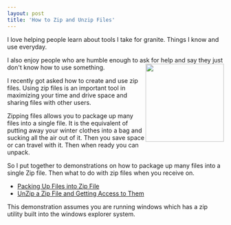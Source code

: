 ```yaml
---
layout: post
title: 'How to Zip and Unzip Files'
---
```

I love helping people learn about tools I take for granite. Things I know and use everyday.<p></p>
I also enjoy people who are humble enough to ask for help and say they just don't know how to use something.<img class="alignnone" title="Windows Zip" src="http://kinlane-productions.s3.amazonaws.com/zip_thumb.png" alt="" width="182" height="182" align="right" /><p></p>
I recently got asked how to create and use zip files. Using zip files is an important tool in maximizing your time and drive space and sharing files with other users.<p></p>
Zipping files allows you to package up many files into a single file. It is the equivalent of putting away your winter clothes into a bag and sucking all the air out of it. Then you save space or can travel with it. Then when ready you can unpack.<p></p>
So I put together to demonstrations on how to package up many files into a single Zip file. Then what to do with zip files when you receive on.
<ul class="mainlist">
	<li><a href="http://www.screentoaster.com/watch/stVENUR0dIR1xZQFVZU1NdUlNW/how_to_zip_or_package_many_files_into_one_file">Packing Up Files into Zip File</a></li>
	<li><a href="http://www.screentoaster.com/watch/stVENUR0dIR1xZQFVaXlxfX1Nc/what_to_do_with_zip_file">UnZip a Zip File and Getting Access to Them</a></li>
</ul>
This demonstration assumes you are running windows which has a zip utility built into the windows explorer system.
